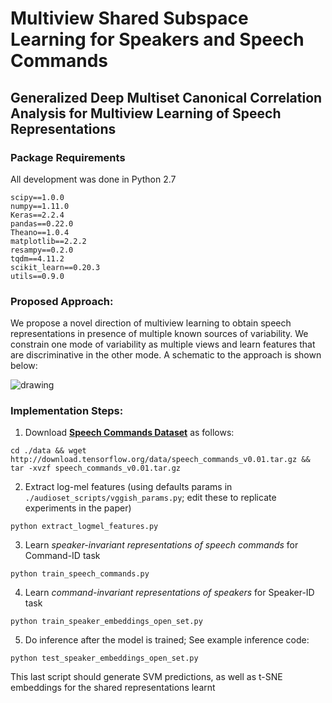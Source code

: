 # Multiview Shared Subspace Learning for Speakers and Speech Commands  

## Generalized Deep Multiset Canonical Correlation Analysis for Multiview Learning of Speech Representations

### Package Requirements  

All development was done in Python 2.7
```
scipy==1.0.0
numpy==1.11.0
Keras==2.2.4
pandas==0.22.0
Theano==1.0.4
matplotlib==2.2.2
resampy==0.2.0
tqdm==4.11.2
scikit_learn==0.20.3
utils==0.9.0
```

### Proposed Approach:  

We propose a novel direction of multiview learning to obtain speech representations in presence of multiple known sources of variability. We constrain one mode of variability as multiple views and learn features that are discriminative in the other mode.  A schematic to the approach is shown below:

![drawing](https://docs.google.com/drawings/d/16QHfxoro1UIbR4yB6SA_TDhdlPCLeRqwscBCufErlPM/export/png)


### Implementation Steps:  

1.  Download [**Speech Commands Dataset**](https://ai.googleblog.com/2017/08/launching-speech-commands-dataset.html) as follows: 
```
cd ./data && wget http://download.tensorflow.org/data/speech_commands_v0.01.tar.gz && tar -xvzf speech_commands_v0.01.tar.gz
```

2. Extract log-mel features (using defaults params in `./audioset_scripts/vggish_params.py`; edit these to replicate experiments in the paper)
```
python extract_logmel_features.py

```

3. Learn *speaker-invariant representations of speech commands* for Command-ID task  
```
python train_speech_commands.py
```

4. Learn *command-invariant representations of speakers* for Speaker-ID task  
```
python train_speaker_embeddings_open_set.py
```

5. Do inference after the model is trained; See example inference code:
```
python test_speaker_embeddings_open_set.py
```

This last script should generate SVM predictions, as well as t-SNE embeddings for the shared representations learnt

